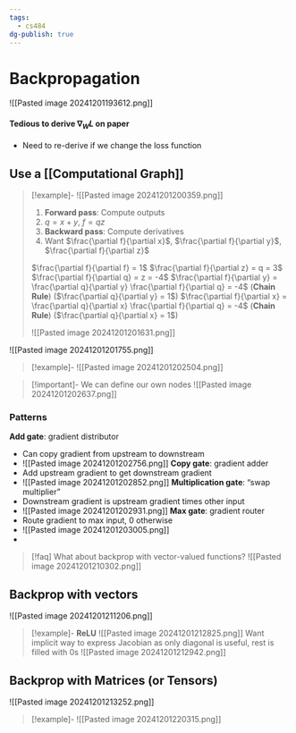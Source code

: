 ```yaml
---
tags:
  - cs484
dg-publish: true
---
```

# Backpropagation
![[Pasted image 20241201193612.png]]
#### Tedious to derive $\nabla_WL$ on paper
* Need to re-derive if we change the loss function

## Use a [[Computational Graph]]

> [!example]-
> ![[Pasted image 20241201200359.png]]
> 1. **Forward pass**: Compute outputs
> 	1. $q=x+y$, $f = qz$
> 2. **Backward pass**: Compute derivatives
> 	1. Want $\frac{\partial f}{\partial x}$, $\frac{\partial f}{\partial y}$, $\frac{\partial f}{\partial z}$
> 
> $\frac{\partial f}{\partial f} = 1$
> $\frac{\partial f}{\partial z} = q = 3$
> $\frac{\partial f}{\partial q} = z = -4$
> $\frac{\partial f}{\partial y} = \frac{\partial q}{\partial y} \frac{\partial f}{\partial q} = -4$ (**Chain Rule**) ($\frac{\partial q}{\partial y} = 1$)
> $\frac{\partial f}{\partial x} = \frac{\partial q}{\partial x} \frac{\partial f}{\partial q} = -4$ (**Chain Rule**) ($\frac{\partial q}{\partial x} = 1$)
> 
> ![[Pasted image 20241201201631.png]]

![[Pasted image 20241201201755.png]]

> [!example]-
> ![[Pasted image 20241201202504.png]]

> [!important]- We can define our own nodes
> ![[Pasted image 20241201202637.png]]

### Patterns
**Add gate**: gradient distributor
* Can copy gradient from upstream to downstream
* ![[Pasted image 20241201202756.png]]
**Copy gate**: gradient adder
* Add upstream gradient to get downstream gradient
* ![[Pasted image 20241201202852.png]]
**Multiplication gate**: “swap multiplier”
* Downstream gradient is upstream gradient times other input
* ![[Pasted image 20241201202931.png]]
**Max gate**: gradient router
* Route gradient to max input, 0 otherwise
* ![[Pasted image 20241201203005.png]]
* 


> [!faq] What about backprop with vector-valued functions?
> ![[Pasted image 20241201210302.png]]

## Backprop with vectors
![[Pasted image 20241201211206.png]]
> [!example]-
> **ReLU**
> ![[Pasted image 20241201212825.png]]
> Want implicit way to express Jacobian as only diagonal is useful, rest is filled with 0s
> ![[Pasted image 20241201212942.png]]

## Backprop with Matrices (or Tensors)
![[Pasted image 20241201213252.png]]
> [!example]-
> ![[Pasted image 20241201220315.png]]



